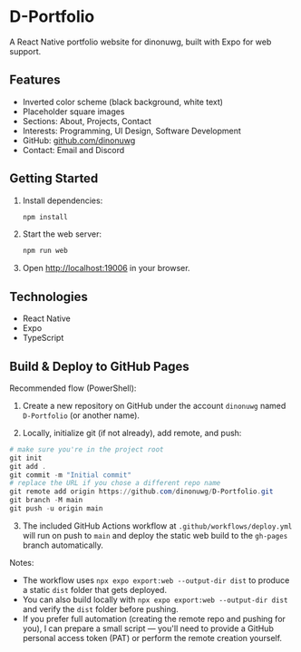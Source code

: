 # D-Portfolio

A React Native portfolio website for dinonuwg, built with Expo for web support.

## Features

- Inverted color scheme (black background, white text)
- Placeholder square images
- Sections: About, Projects, Contact
- Interests: Programming, UI Design, Software Development
- GitHub: [github.com/dinonuwg](https://github.com/dinonuwg)
- Contact: Email and Discord

## Getting Started

1. Install dependencies:
   ```bash
   npm install
   ```

2. Start the web server:
   ```bash
   npm run web
   ```

3. Open [http://localhost:19006](http://localhost:19006) in your browser.

## Technologies

- React Native
- Expo
- TypeScript

## Build & Deploy to GitHub Pages

Recommended flow (PowerShell):

1) Create a new repository on GitHub under the account `dinonuwg` named `D-Portfolio` (or another name).

2) Locally, initialize git (if not already), add remote, and push:

```powershell
# make sure you're in the project root
git init
git add .
git commit -m "Initial commit"
# replace the URL if you chose a different repo name
git remote add origin https://github.com/dinonuwg/D-Portfolio.git
git branch -M main
git push -u origin main
```

3) The included GitHub Actions workflow at `.github/workflows/deploy.yml` will run on push to `main` and deploy the static web build to the `gh-pages` branch automatically.

Notes:
- The workflow uses `npx expo export:web --output-dir dist` to produce a static `dist` folder that gets deployed.
- You can also build locally with `npx expo export:web --output-dir dist` and verify the `dist` folder before pushing.
- If you prefer full automation (creating the remote repo and pushing for you), I can prepare a small script — you'll need to provide a GitHub personal access token (PAT) or perform the remote creation yourself.